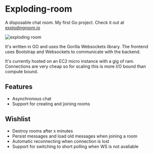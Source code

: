 # Exploding-room

A disposable chat room.  My first Go project.  Check it out at [explodingroom.io](http://explodingroom.io)

![exploding room](https://i.imgur.com/zjYRrFY.png)

It's written in GO and uses the Gorilla Websockets library.  The frontend uses Bootstrap and Websockets to communicate with the backend.  


It's currently hosted on an EC2 micro instance with a gig of ram.  Connections are very cheap so for scaling this is more I/O bound than compute bound.


## Features
* Asynchronous chat
* Support for creating and joining rooms

## Wishlist
* Destroy rooms after x minutes
* Persist messages and load old messages when joining a room
* Automatic reconnecting when connection is lost
* Support for switching to short polling when WS is not avaliable

